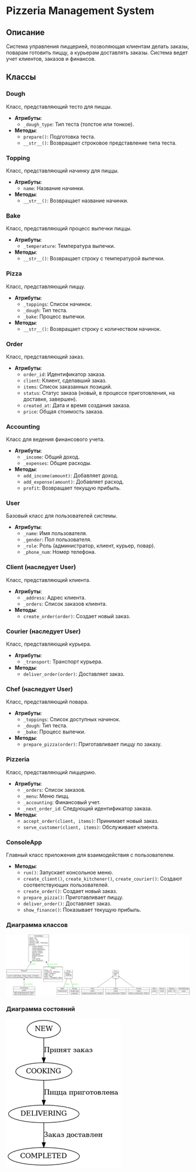 # Pizzeria Management System

## Описание
Система управления пиццерией, позволяющая клиентам делать заказы, поварам готовить пиццу, а курьерам доставлять заказы. Система ведет учет клиентов, заказов и финансов.

## Классы

### Dough
Класс, представляющий тесто для пиццы.
- **Атрибуты**:
  - `_dough_type`: Тип теста (толстое или тонкое).
- **Методы**:
  - `prepare()`: Подготовка теста.
  - `__str__()`: Возвращает строковое представление типа теста.

### Topping
Класс, представляющий начинку для пиццы.
- **Атрибуты**:
  - `name`: Название начинки.
- **Методы**:
  - `__str__()`: Возвращает название начинки.

### Bake
Класс, представляющий процесс выпечки пиццы.
- **Атрибуты**:
  - `_temperature`: Температура выпечки.
- **Методы**:
  - `__str__()`: Возвращает строку с температурой выпечки.

### Pizza
Класс, представляющий пиццу.
- **Атрибуты**:
  - `_toppings`: Список начинок.
  - `_dough`: Тип теста.
  - `_bake`: Процесс выпечки.
- **Методы**:
  - `__str__()`: Возвращает строку с количеством начинок.

### Order
Класс, представляющий заказ.
- **Атрибуты**:
  - `order_id`: Идентификатор заказа.
  - `client`: Клиент, сделавший заказ.
  - `items`: Список заказанных позиций.
  - `status`: Статус заказа (новый, в процессе приготовления, на доставке, завершен).
  - `created_at`: Дата и время создания заказа.
  - `price`: Общая стоимость заказа.

### Accounting
Класс для ведения финансового учета.
- **Атрибуты**:
  - `_income`: Общий доход.
  - `_expenses`: Общие расходы.
- **Методы**:
  - `add_income(amount)`: Добавляет доход.
  - `add_expense(amount)`: Добавляет расход.
  - `profit`: Возвращает текущую прибыль.

### User
Базовый класс для пользователей системы.
- **Атрибуты**:
  - `_name`: Имя пользователя.
  - `_gender`: Пол пользователя.
  - `_role`: Роль (администратор, клиент, курьер, повар).
  - `_phone_num`: Номер телефона.

### Client (наследует User)
Класс, представляющий клиента.
- **Атрибуты**:
  - `_address`: Адрес клиента.
  - `_orders`: Список заказов клиента.
- **Методы**:
  - `create_order(order)`: Создает новый заказ.

### Courier (наследует User)
Класс, представляющий курьера.
- **Атрибуты**:
  - `_transport`: Транспорт курьера.
- **Методы**:
  - `deliver_order(order)`: Доставляет заказ.

### Chef (наследует User)
Класс, представляющий повара.
- **Атрибуты**:
  - `_toppings`: Список доступных начинок.
  - `_dough`: Тип теста.
  - `_bake`: Процесс выпечки.
- **Методы**:
  - `prepare_pizza(order)`: Приготавливает пиццу по заказу.

### Pizzeria
Класс, представляющий пиццерию.
- **Атрибуты**:
  - `_orders`: Список заказов.
  - `_menu`: Меню пицц.
  - `_accounting`: Финансовый учет.
  - `_next_order_id`: Следующий идентификатор заказа.
- **Методы**:
  - `accept_order(client, items)`: Принимает новый заказ.
  - `serve_customer(client, items)`: Обслуживает клиента.

### ConsoleApp
Главный класс приложения для взаимодействия с пользователем.
- **Методы**:
  - `run()`: Запускает консольное меню.
  - `create_client()`, `create_kitchener()`, `create_courier()`: Создают соответствующих пользователей.
  - `create_order()`: Создает новый заказ.
  - `prepare_pizza()`: Приготавливает пиццу.
  - `deliver_order()`: Доставляет заказ.
  - `show_finance()`: Показывает текущую прибыль.
  
### Диаграмма классов
![classes.png](diagrams/classes.png)

### Диаграмма состояний
![order_state_diagram.png](diagrams/order_state_diagram.png)